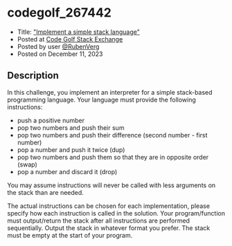 # codegolf_267442

- Title: ["Implement a simple stack language"](https://codegolf.stackexchange.com/questions/267442)
- Posted at [Code Golf Stack Exchange](https://codegolf.stackexchange.com)
- Posted by user [@RubenVerg](https://codegolf.stackexchange.com/users/118045)
- Posted on December 11, 2023

## Description

In this challenge, you implement an interpreter for a simple stack-based programming
language. Your language must provide the following instructions:

 * push a positive number
 * pop two numbers and push their sum
 * pop two numbers and push their difference (second number - first number)
 * pop a number and push it twice (dup)
 * pop two numbers and push them so that they are in opposite order (swap)
 * pop a number and discard it (drop)

You may assume instructions will never be called with less arguments on the stack than
are needed.

The actual instructions can be chosen for each implementation, please specify how each
instruction is called in the solution. Your program/function must output/return the
stack after all instructions are performed sequentially. Output the stack in whatever
format you prefer. The stack must be empty at the start of your program.
